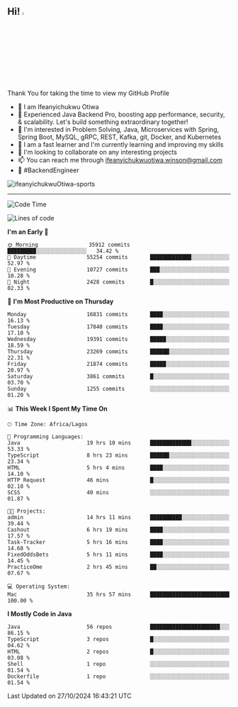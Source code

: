 <!-- BLOG-POST-LIST:START --><!-- BLOG-POST-LIST:END -->

## Hi! <img src="https://media.giphy.com/media/hvRJCLFzcasrR4ia7z/giphy.gif" width="4%"> 

Thank You for taking the time to view my GitHub Profile

- 👋 I am Ifeanyichukwu Otiwa
- 🚀 Experienced Java Backend Pro, boosting app performance, security, & scalability. Let's build something extraordinary together!
- 👀 I'm interested in Problem Solving, Java, Microservices with Spring, Spring Boot, MySQL, gRPC, REST, Kafka, git, Docker, and Kubernetes
- 🌱 I am a fast learner and I'm currently learning and improving my skills
- 💞️ I'm looking to collaborate on any interesting projects
- 📫 You can reach me through ifeanyichukwuotiwa.winson@gmail.com
- 🚀 #BackendEngineer

<p align="left" marginTop="10px"> <img src="https://komarev.com/ghpvc/?username=ifeanyichukwuOtiwa-sports&label=Profile%20views&color=0e75b6&style=for-the-badge" alt="ifeanyichukwuOtiwa-sports" /> </p>

***

<!--START_SECTION:waka-->
![Code Time](http://img.shields.io/badge/Code%20Time-3%2C037%20hrs%2056%20mins-blue)

![Lines of code](https://img.shields.io/badge/From%20Hello%20World%20I%27ve%20Written-25.7%20million%20lines%20of%20code-blue)

**I'm an Early 🐤** 

```text
🌞 Morning                35912 commits       █████████░░░░░░░░░░░░░░░░   34.42 % 
🌆 Daytime                55254 commits       █████████████░░░░░░░░░░░░   52.97 % 
🌃 Evening                10727 commits       ███░░░░░░░░░░░░░░░░░░░░░░   10.28 % 
🌙 Night                  2428 commits        █░░░░░░░░░░░░░░░░░░░░░░░░   02.33 % 
```
📅 **I'm Most Productive on Thursday** 

```text
Monday                   16831 commits       ████░░░░░░░░░░░░░░░░░░░░░   16.13 % 
Tuesday                  17840 commits       ████░░░░░░░░░░░░░░░░░░░░░   17.10 % 
Wednesday                19391 commits       █████░░░░░░░░░░░░░░░░░░░░   18.59 % 
Thursday                 23269 commits       ██████░░░░░░░░░░░░░░░░░░░   22.31 % 
Friday                   21874 commits       █████░░░░░░░░░░░░░░░░░░░░   20.97 % 
Saturday                 3861 commits        █░░░░░░░░░░░░░░░░░░░░░░░░   03.70 % 
Sunday                   1255 commits        ░░░░░░░░░░░░░░░░░░░░░░░░░   01.20 % 
```


📊 **This Week I Spent My Time On** 

```text
🕑︎ Time Zone: Africa/Lagos

💬 Programming Languages: 
Java                     19 hrs 10 mins      █████████████░░░░░░░░░░░░   53.33 % 
TypeScript               8 hrs 23 mins       ██████░░░░░░░░░░░░░░░░░░░   23.34 % 
HTML                     5 hrs 4 mins        ████░░░░░░░░░░░░░░░░░░░░░   14.10 % 
HTTP Request             46 mins             █░░░░░░░░░░░░░░░░░░░░░░░░   02.18 % 
SCSS                     40 mins             ░░░░░░░░░░░░░░░░░░░░░░░░░   01.87 % 

🐱‍💻 Projects: 
admin                    14 hrs 11 mins      ██████████░░░░░░░░░░░░░░░   39.44 % 
Cashout                  6 hrs 19 mins       ████░░░░░░░░░░░░░░░░░░░░░   17.57 % 
Task-Tracker             5 hrs 16 mins       ████░░░░░░░░░░░░░░░░░░░░░   14.68 % 
FixedOddsBets            5 hrs 11 mins       ████░░░░░░░░░░░░░░░░░░░░░   14.45 % 
PracticeOme              2 hrs 45 mins       ██░░░░░░░░░░░░░░░░░░░░░░░   07.67 % 

💻 Operating System: 
Mac                      35 hrs 57 mins      █████████████████████████   100.00 % 
```

**I Mostly Code in Java** 

```text
Java                     56 repos            ██████████████████████░░░   86.15 % 
TypeScript               3 repos             █░░░░░░░░░░░░░░░░░░░░░░░░   04.62 % 
HTML                     2 repos             █░░░░░░░░░░░░░░░░░░░░░░░░   03.08 % 
Shell                    1 repo              ░░░░░░░░░░░░░░░░░░░░░░░░░   01.54 % 
Dockerfile               1 repo              ░░░░░░░░░░░░░░░░░░░░░░░░░   01.54 % 
```




 Last Updated on 27/10/2024 16:43:21 UTC
<!--END_SECTION:waka-->

<!--
<p align="center">
![trophy](https://github-profile-trophy.vercel.app/?username=ifeanyichukwuOtiwa-sports&theme=onedark) (https://github.com/ryo-ma/github-profile-trophy)
</p>
-->

<!---
ifeanyi-otiwa/ifeanyi-otiwa is a ✨ special ✨ repository because its `README.md` (this file) appears on your GitHub profile.
You can click the Preview link to take a look at your changes.
--->
